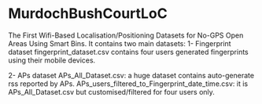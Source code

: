 # MurdochBushCourtLoC
The First Wifi-Based Localisation/Positioning Datasets for No-GPS Open Areas Using Smart Bins.
It contains two main datasets:
1- Fingerprint dataset
fingerprint_dataset.csv contains four users generated fingerprints using their mobile devices.

2- APs dataset
APs_All_Dataset.csv: a huge dataset contains auto-generate rss reported by APs.
APs_users_filtered_to_Fingerprint_date_time.csv: it is APs_All_Dataset.csv but customised/filtered for four users only.
